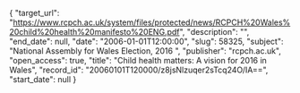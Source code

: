 {
  "target_url": "https://www.rcpch.ac.uk/system/files/protected/news/RCPCH%20Wales%20child%20health%20manifesto%20ENG.pdf", 
  "description": "", 
  "end_date": null, 
  "date": "2006-01-01T12:00:00", 
  "slug": 58325, 
  "subject": "National Assembly for Wales Election, 2016 ", 
  "publisher": "rcpch.ac.uk", 
  "open_access": true, 
  "title": "Child health matters: A vision for 2016 in Wales", 
  "record_id": "20060101T120000/z8jsNlzuqer2sTcq24O/IA==", 
  "start_date": null
}

